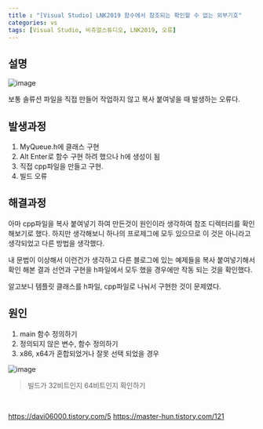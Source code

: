 ```yaml
---
title : "[Visual Studio] LNK2019 함수에서 참조되는 확인할 수 없는 외부기호"
categories: vs
tags: [Visual Studio, 비쥬얼스튜디오, LNK2019, 오류]
---
```


## 설명
![image](https://github.com/mohitto55/mohitto55.github.io/assets/154340583/74f27e43-22bf-4ab1-8e28-a4b93db44d36)

보통 솔류션 파일을 직접 만들어 작업하지 않고 복사 붙여넣을 때 발생하는 오류다.

## 발생과정
1. MyQueue.h에 클래스 구현
2. Alt Enter로 함수 구현 하려 했으나 h에 생성이 됨
3. 직접 cpp파일을 만들고 구현.
4. 빌드 오류

## 해결과정
아마 cpp파일을 복사 붙여넣기 하여 만든것이 원인이라 생각하여 참조 디렉터리를 확인해보기로 했다. 하지만 생각해보니 하나의 프로제그에 모두 있으므로 이 것은 아니라고 생각되었고 다른 방법을 생각했다.

내 문법이 이상해서 이런건가 생각하고 다른 블로그에 있는 예제들을 복사 붙여넣기해서 확인 해본 결과 선언과 구현을 h파일에서 모두 했을 경우에만 작동 되는 것을 확인했다.

알고보니 템플릿 클래스를 h파일, cpp파일로 나눠서 구현한 것이 문제였다.

## 원인
1. main 함수 정의하기
2. 정의되지 않은 변수, 함수 정의하기
3. x86, x64가 혼합되었거나 잘못 선택 되었을 경우

![image](https://github.com/mohitto55/mohitto55.github.io/assets/154340583/f5777ffe-3671-4c66-a26b-62e0bd17cee1)
> 빌드가 32비트인지 64비트인지 확인하기

<br>

<div class="Reference">
<div class="callout-header"> </div>
<p>
<a href="https://davi06000.tistory.com/5">https://davi06000.tistory.com/5</a>
<a href="https://master-hun.tistory.com/121">https://master-hun.tistory.com/121</a>
</p>
</div>